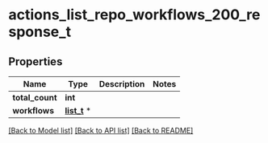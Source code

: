 # actions_list_repo_workflows_200_response_t

## Properties
Name | Type | Description | Notes
------------ | ------------- | ------------- | -------------
**total_count** | **int** |  | 
**workflows** | [**list_t**](workflow.md) \* |  | 

[[Back to Model list]](../README.md#documentation-for-models) [[Back to API list]](../README.md#documentation-for-api-endpoints) [[Back to README]](../README.md)


